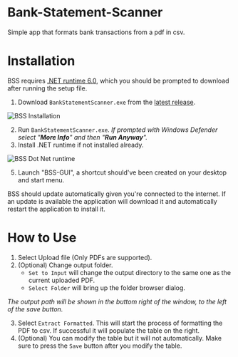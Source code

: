 # Bank-Statement-Scanner
Simple app that formats bank transactions from a pdf in csv.

# Installation 
BSS requires [.NET runtime 6.0](https://dotnet.microsoft.com/en-us/download/dotnet/6.0), which you should be prompted to download after running the setup file.
1. Download `BankStatementScanner.exe` from the [latest release](https://github.com/mcg8813/Bank-Statement-Scanner/releases/tag/latest). 

![BSS Installation ](https://github.com/mcg8813/Bank-Statement-Scanner/assets/60420807/f268f5b5-c195-4383-9b76-619254825ae2)

2. Run `BankStatementScanner.exe`. *If prompted with Windows Defender select "**More Info**" and then "**Run Anyway**".*
4. Install .NET runtime if not installed already.

![BSS Dot Net runtime](https://github.com/mcg8813/Bank-Statement-Scanner/assets/60420807/c9a80f75-2148-4e24-b801-b913ed9909ca)

5. Launch "BSS-GUI", a shortcut should've been created on your desktop and start menu.

BSS should update automatically given you're connected to the internet. If an update is available the application will download it and automatically restart the application to install it.

# How to Use

1. Select Upload file (Only PDFs are supported).
2. (Optional) Change output folder. 
   - `Set to Input` will change the output directory to the same one as the current uploaded PDF.
   - `Select Folder` will bring up the folder browser dialog. 

*The output path will be shown in the buttom right of the window, to the left of the save button.* 

3. Select `Extract Formatted`. This will start the process of formatting the PDF to csv. If successful it will populate the table on the right.
4. (Optional) You can modify the table but it will not automatically. Make sure to press the `Save` button after you modify the table.
